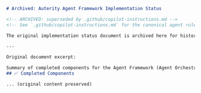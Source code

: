 <!-- ARCHIVED: superseded by .github/copilot-instructions.md -->
<!-- See .github/copilot-instructions.md for the canonical agent rules and edit requirements. -->

```markdown
# Archived: Auterity Agent Framework Implementation Status

<!-- ARCHIVED: superseded by .github/copilot-instructions.md -->
<!-- See `.github/copilot-instructions.md` for the canonical agent rules and edit requirements. -->

The original implementation status document is archived here for historical reference. The canonical agent guidance lives in `.github/copilot-instructions.md`.

---

Original document excerpt:

Summary of completed components for the Agent Framework (Agent Orchestrator, RAG Engine, Compliance Layer, Security Manager). Full original content is archived here for reference only.
## ✅ Completed Components

... (original content preserved)

```
